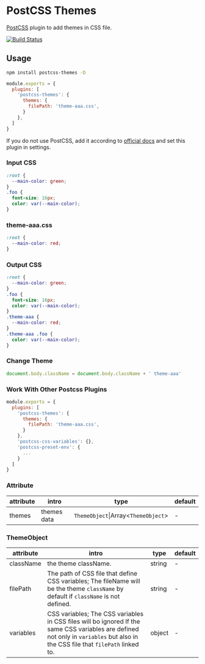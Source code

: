 # PostCSS Themes

[PostCSS] plugin to add themes in CSS file.

[PostCSS]: https://github.com/postcss/postcss

[![Build Status](https://travis-ci.com/TonyXiang/postcss-themes.svg?branch=master)](https://travis-ci.com/TonyXiang/postcss-themes)

## Usage

```bash
npm install postcss-themes -D
```

```javascript
module.exports = {
  plugins: [
    'postcss-themes': {
      themes: {
        filePath: 'theme-aaa.css',
      }
    },
  ]
}
```

If you do not use PostCSS, add it according to [official docs]
and set this plugin in settings.

[official docs]: https://github.com/postcss/postcss#usage

### Input CSS
```css
:root { 
  --main-color: green;
}
.foo {
  font-size: 16px;
  color: var(--main-color);
}
```

### theme-aaa.css
```css
:root {
  --main-color: red;
}
```

### Output CSS
```css
:root { 
  --main-color: green;
}
.foo {
  font-size: 16px;
  color: var(--main-color);
}
.theme-aaa { 
  --main-color: red;
}
.theme-aaa .foo {
  color: var(--main-color);
}
```

### Change Theme
```javascript
document.body.className = document.body.className + ' theme-aaa'
```

### Work With Other Postcss Plugins
```javascript
module.exports = {
  plugins: [
    'postcss-themes': {
      themes: {
        filePath: 'theme-aaa.css',
      }
    },
    'postcss-css-variables': {},
    'postcss-preset-env': {
      ...
    }
  ]
}
```

### Attribute
| attribute | intro | type | default |
| --- | --- | --- |  --- |
| themes | themes data | `ThemeObject`\|Array\<`ThemeObject`\> | - |

### ThemeObject
| attribute | intro | type | default |
| --- | --- | --- |  --- |
| className | the theme className. | string | - |
| filePath | The path of CSS file that define CSS variables; The fileName will be the theme `className` by default if `className` is not defined. | string | - |
| variables | CSS variables; The CSS variables in CSS files will bo ignored If the same CSS variables are defined not only in `variables` but also in the CSS file that `filePath` linked to. | object | - |
